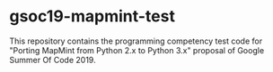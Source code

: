 # gsoc19-mapmint-test
This repository contains the programming competency test code for "Porting MapMint from Python 2.x to Python 3.x" proposal of Google Summer Of Code 2019.
